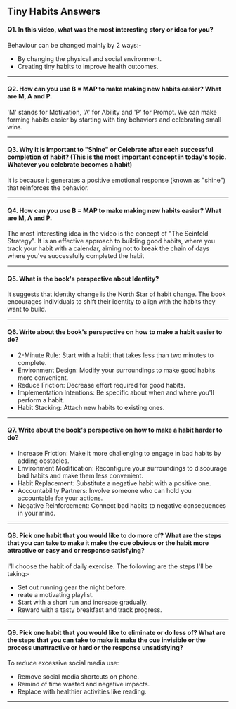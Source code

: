## __Tiny Habits Answers__


#### Q1. In this video, what was the most interesting story or idea for you?
Behaviour can be changed mainly by 2 ways:- 
- By changing the physical and social environment.
- Creating tiny habits to improve health outcomes.

---


#### Q2. How can you use B = MAP to make making new habits easier? What are M, A and P.
'M' stands for Motivation, 'A' for Ability and 'P' for Prompt. We can make forming habits easier by starting with tiny behaviors and celebrating small wins.

---


#### Q3. Why it is important to "Shine" or Celebrate after each successful completion of habit? (This is the most important concept in today's topic. Whatever you celebrate becomes a habit)
It is because it generates a positive emotional response (known as "shine") that reinforces the behavior.

---



#### Q4. How can you use B = MAP to make making new habits easier? What are M, A and P.
The most interesting idea in the video is the concept of "The Seinfeld Strategy". It is an effective approach to building good habits, where you track your habit with a calendar, aiming not to break the chain of days where you've successfully completed the habit 

---


#### Q5. What is the book's perspective about Identity?
It suggests that identity change is the North Star of habit change. The book encourages individuals to shift their identity to align with the habits they want to build.

---


#### Q6. Write about the book's perspective on how to make a habit easier to do?
- 2-Minute Rule: Start with a habit that takes less than two minutes to complete.
- Environment Design: Modify your surroundings to make good habits more convenient.
- Reduce Friction: Decrease effort required for good habits.
- Implementation Intentions: Be specific about when and where you'll perform a habit.
- Habit Stacking: Attach new habits to existing ones.

---



#### Q7. Write about the book's perspective on how to make a habit harder to do?
- Increase Friction: Make it more challenging to engage in bad habits by adding obstacles.
- Environment Modification: Reconfigure your surroundings to discourage bad habits and make them less convenient.
- Habit Replacement: Substitute a negative habit with a positive one.
- Accountability Partners: Involve someone who can hold you accountable for your actions.
- Negative Reinforcement: Connect bad habits to negative consequences in your mind. 

---


#### Q8. Pick one habit that you would like to do more of? What are the steps that you can take to make it make the cue obvious or the habit more attractive or easy and or response satisfying?

I'll choose the habit of daily exercise. The following are the steps I'll be taking:-
- Set out running gear the night before.
- reate a motivating playlist.
- Start with a short run and increase gradually.
- Reward with a tasty breakfast and track progress.

---


#### Q9. Pick one habit that you would like to eliminate or do less of? What are the steps that you can take to make it make the cue invisible or the process unattractive or hard or the response unsatisfying?

To reduce excessive social media use:
- Remove social media shortcuts on phone.
- Remind of time wasted and negative impacts.
- Replace with healthier activities like reading.


---






















